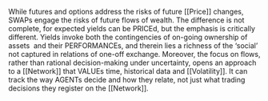 While futures and options address the risks of future [[Price]] changes, SWAPs engage the risks of future flows of wealth. The difference is not complete, for expected yields can be PRICEd, but the emphasis is critically different. Yields invoke both the contingencies of on-going ownership of assets  and their PERFORMANCEs, and therein lies a richness of the ‘social’ not captured in relations of one-off exchange. Moreover, the focus on flows, rather than rational decision-making under uncertainty, opens an approach to a [[Network]] that VALUEs time, historical data and [[Volatility]]. It can track the way AGENTs decide and how they relate, not just what trading decisions they register on the [[Network]].